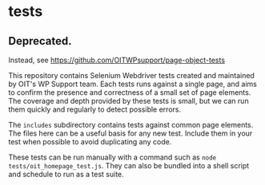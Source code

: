 # tests

## Deprecated. 
Instead, see https://github.com/OITWPsupport/page-object-tests

This repository contains Selenium Webdriver tests created and maintained by OIT's WP Support team. Each tests runs against a single page, 
and aims to confirm the presence and correctness of a small set of page elements. The coverage and depth provided by these tests is small, 
but we can run them quickly and regularly to detect possible errors.

The `includes` subdirectory contains tests against common page elements. The files here can be a useful basis for any new test. Include 
them in your test when possible to avoid duplicating any code.

These tests can be run manually with a command such as `node tests/oit_homepage_test.js`. They can also be bundled into a shell script and 
schedule to run as a test suite.
